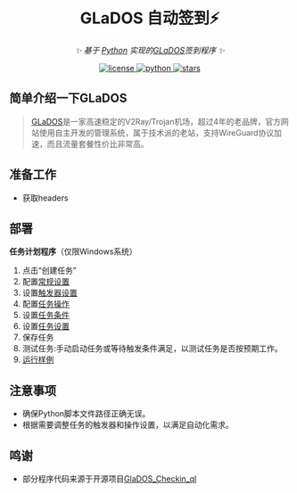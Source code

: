 
<div align="center">

# GLaDOS 自动签到⚡

_✨ 基于 [Python](https://www.python.org/) 实现的[GLaDOS](https://github.com/glados-network/GLaDOS)签到程序 ✨_  

</div>

<p align="center">
  <a href="https://github.com/hennessey-v/GlaDOS_Checkin_ql/blob/main/LICENSE">
    <img src="https://img.shields.io/github/license/hennessey-v/GlaDOS_Checkin_ql?color=%23ed793a" alt="license">
  </a>
  <a href="https://www.python.org/">
    <img src="https://img.shields.io/badge/python-3.11%2B-blue" alt="python">
  </a>
  <a href="">
    <img src="https://img.shields.io/github/stars/" alt="stars">
  </a>
</p>

## 简单介绍一下GLaDOS

>[GLaDOS](https://github.com/glados-network/GLaDOS)是一家高速稳定的V2Ray/Trojan机场，超过4年的老品牌，官方网站使用自主开发的管理系统，属于技术派的老站，支持WireGuard协议加速，而且流量套餐性价比非常高。



## 准备工作
- 获取headers

## 部署
**任务计划程序**（仅限Windows系统）

1. 点击“创建任务”
2. 配置[常规设置](./img/common.png)
3. 设置[触发器设置](./img/trigger.png)
4. 配置[任务操作](./img/action.png)
5. 设置[任务条件](./img/condition.png)
6. 设置[任务设置](./img/setting.png)
7. 保存任务
8. 测试任务:手动启动任务或等待触发条件满足，以测试任务是否按预期工作。
9. [运行样例](./img/notification.png)

## 注意事项
- 确保Python脚本文件路径正确无误。
- 根据需要调整任务的触发器和操作设置，以满足自动化需求。

## 鸣谢
- 部分程序代码来源于开源项目[GlaDOS_Checkin_ql](https://github.com/hennessey-v/GlaDOS_Checkin_ql)
